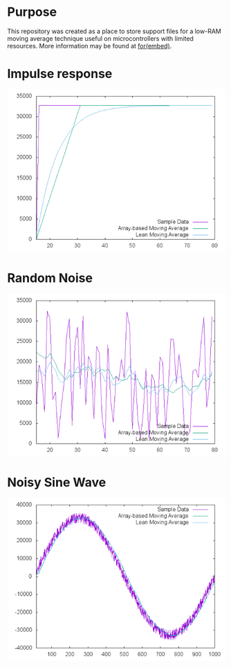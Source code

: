 # Purpose

This repository was created as a place to store support files for a low-RAM
moving average technique useful on microcontrollers with limited resources. 
More information may be found at [for(embed)](http://www.forembed.com/a-low-ram-averaging-technique.html).

# Impulse response

![impulse response](comparisons/impulse.png)

# Random Noise

![random noise](comparisons/random.png)

# Noisy Sine Wave

![noisy sine wave](comparisons/noisy_sine.png)
